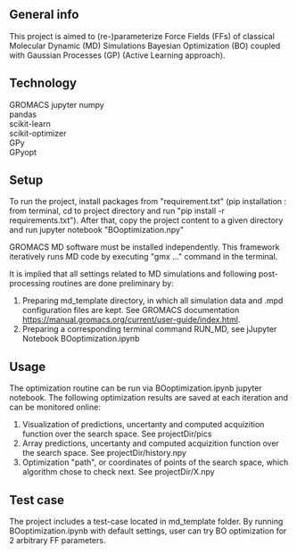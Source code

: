 ## General info

This project is aimed to (re-)parameterize Force Fields (FFs) of classical Molecular Dynamic (MD) Simulations Bayesian Optimization (BO) coupled with Gaussian Processes (GP) (Active Learning approach).

## Technology
GROMACS
jupyter
numpy  
pandas  
scikit-learn  
scikit-optimizer  
GPy  
GPyopt  

## Setup 
To run the project, install packages from "requirement.txt" (pip installation : from terminal, cd to project directory and run "pip install -r requirements.txt"). After that, copy the project content to a given directory and run jupyter notebook "BOoptimization.npy"

GROMACS MD software must be installed independently. This framework iteratively runs MD code by executing "gmx ..." command in the terminal.

It is implied that all settings related to MD simulations and following post-processing routines are done preliminary by:
1. Preparing md_template directory, in which all simulation data and .mpd configuration files are kept. See GROMACS documentation https://manual.gromacs.org/current/user-guide/index.html.
2. Preparing a corresponding terminal command RUN_MD, see jJupyter Notebook BOoptimization.ipynb

## Usage
The optimization routine can be run via  BOoptimization.ipynb jupyter notebook. The following optimization results are saved at each iteration and can be monitored online:
1. Visualization of predictions, uncertanty and computed acquizition function over the search space. See projectDir/pics
2. Array predictions, uncertanty and computed acquizition function over the search space. See projectDir/history.npy
3. Optimization "path", or coordinates of points of the search space, which algorithm chose to check next. See projectDir/X.npy

## Test case
The project includes a test-case located in md_template folder. By running BOoptimization.ipynb with default settings, user can try BO optimization for 2 arbitrary FF parameters. 


